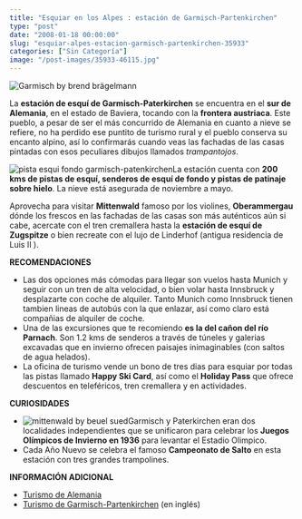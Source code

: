 ```yaml
---
title: "Esquiar en los Alpes : estación de Garmisch-Partenkirchen"
type: "post"
date: "2008-01-18 00:00:00"
slug: "esquiar-alpes-estacion-garmisch-partenkirchen-35933"
categories: ["Sin Categoría"]
image: "/post-images/35933-46115.jpg"
---
```


![Garmisch by brend brägelmann](/post-images/35933-46115.jpg "Garmisch by brend brägelmann")

La **estación de esquí de Garmisch-Paterkirchen** se encuentra en el **sur de Alemania**, en el estado de Baviera, tocando con la **frontera austriaca**. Este pueblo, a pesar de ser el más concurrido de Alemania en cuanto a nieve se refiere, no ha perdido ese puntito de turismo rural y el pueblo conserva su encanto alpino, así lo confirmarás cuando veas las fachadas de las casas pintadas con esos peculiares dibujos llamados *trampantojos*.

![pista esqui fondo garmisch-patenkirchen](/post-images/35933-46114.jpg "pista esqui fondo garmisch-patenkirchen")La estación cuenta con **200 kms de pistas de esquí, senderos de esquí de fondo y pistas de patinaje sobre hielo**. La nieve está asegurada de noviembre a mayo.

Aprovecha para visitar **Mittenwald** famoso por los violines, **Oberammergau** dónde los frescos en las fachadas de las casas son más auténticos aún si cabe, acercate con el tren cremallera hasta la **estación de esquí de Zugspitze** o bien recreate con el lujo de Linderhof (antigua residencia de Luis II ).

**RECOMENDACIONES**

- Las dos opciones más cómodas para llegar son vuelos hasta Munich y seguir con un tren de alta velocidad, o bien volar hasta Innsbruck y desplazarte con coche de alquiler. Tanto Munich como Innsbruck tienen tambien lineas de autobús con la que enlazar, así como claro está compañias de alquiler de coche.
- Una de las excursiones que te recomiendo **es la del cañon del río Parnach**. Son 1.2 kms de senderos a través de túneles y galerias excavadas que en invierno ofrecen paisajes inimaginables (con saltos de agua helados).
- La oficina de turismo vende un bono de tres dias para esquiar por todas las pistas llamado **Happy Ski Card**, así como el **Holiday Pass** que ofrece descuentos en teleféricos, tren cremallera y en actividades.

**CURIOSIDADES**

- ![mittenwald by beuel sued](/post-images/35933-46116.jpg "mittenwald by beuel sued")Garmisch y Paterkirchen eran dos localidades independientes que se unificaron para celebrar los **Juegos Olímpicos de Invierno en 1936** para levantar el Estadio Olimpico.
- Cada Año Nuevo se celebra el famoso **Campeonato de Salto** en esta estación con tres grandes trampolines.

**INFORMACIÓN ADICIONAL**

- [ ](http://www.aspensnowmass.com/)[Turismo de Alemania](http://www.alemania-turismo.com/ESN/a_donde_ir/master_tlstadt-id1085.htm?gclid=CJat45Lo9ZACFSEmEgod_jAp3Q)
- [Turismo de Garmisch-Partenkirchen](http://www.garmisch-partenkirchen.de/en/db41673c-3301-78c8-8a27-52cc9b4d45f6.html) (en inglés)